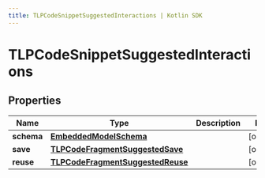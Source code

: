 ```yaml
---
title: TLPCodeSnippetSuggestedInteractions | Kotlin SDK
---
```



# TLPCodeSnippetSuggestedInteractions

## Properties
Name | Type | Description | Notes
------------ | ------------- | ------------- | -------------
**schema** | [**EmbeddedModelSchema**](EmbeddedModelSchema) |  |  [optional]
**save** | [**TLPCodeFragmentSuggestedSave**](TLPCodeFragmentSuggestedSave) |  |  [optional]
**reuse** | [**TLPCodeFragmentSuggestedReuse**](TLPCodeFragmentSuggestedReuse) |  |  [optional]



